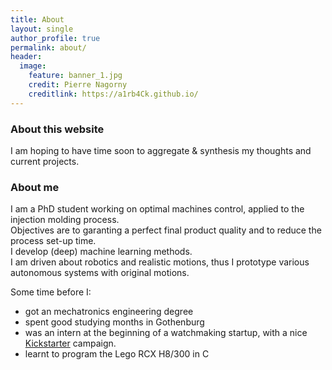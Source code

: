 ```yaml
---
title: About
layout: single
author_profile: true
permalink: about/
header:
  image:
    feature: banner_1.jpg
    credit: Pierre Nagorny
    creditlink: https://a1rb4Ck.github.io/
---
```


### About this website
I am hoping to have time soon to aggregate & synthesis my thoughts and current projects.

### About me
I am a PhD student working on optimal machines control, applied to the injection molding process.  
Objectives are to garanting a perfect final product quality and to reduce the process set-up time.  
I develop (deep) machine learning methods.  
I am driven about robotics and realistic motions, thus I prototype various autonomous systems with original motions.  

Some time before I:
* got an mechatronics engineering degree 
* spent good studying months in Gothenburg
* was an intern at the beginning of a watchmaking startup, with a nice <a href="https://www.kickstarter.com/projects/1221639153/watches-to-travel-through-time">Kickstarter</a> campaign.
* learnt to program the Lego RCX H8/300 in C
